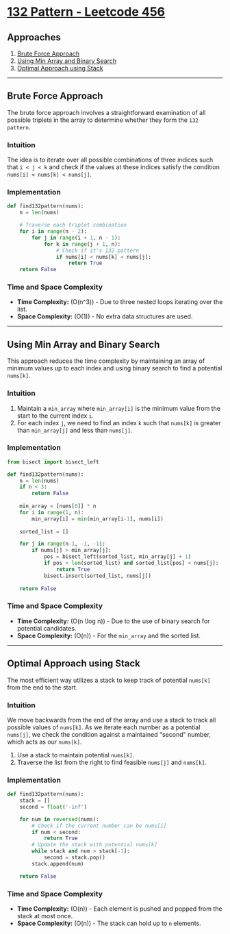 # [132 Pattern - Leetcode 456](https://leetcode.com/problems/132-pattern/)

## Approaches

1. [Brute Force Approach](#brute-force-approach)
2. [Using Min Array and Binary Search](#using-min-array-and-binary-search)
3. [Optimal Approach using Stack](#optimal-approach-using-stack)

---

## Brute Force Approach

The brute force approach involves a straightforward examination of all possible triplets in the array to determine whether they form the `132 pattern`.

### Intuition

The idea is to iterate over all possible combinations of three indices such that `i < j < k` and check if the values at these indices satisfy the condition `nums[i] < nums[k] < nums[j]`.

### Implementation

```python
def find132pattern(nums):
    n = len(nums)

    # Traverse each triplet combination
    for i in range(n - 2):
        for j in range(i + 1, n - 1):
            for k in range(j + 1, n):
                # Check if it's 132 pattern
                if nums[i] < nums[k] < nums[j]:
                    return True
    return False
```

### Time and Space Complexity

- **Time Complexity:** \(O(n^3)\) - Due to three nested loops iterating over the list.
- **Space Complexity:** \(O(1)\) - No extra data structures are used.

---

## Using Min Array and Binary Search

This approach reduces the time complexity by maintaining an array of minimum values up to each index and using binary search to find a potential `nums[k]`.

### Intuition

1. Maintain a `min_array` where `min_array[i]` is the minimum value from the start to the current index `i`.
2. For each index `j`, we need to find an index `k` such that `nums[k]` is greater than `min_array[j]` and less than `nums[j]`.

### Implementation

```python
from bisect import bisect_left

def find132pattern(nums):
    n = len(nums)
    if n < 3:
        return False
    
    min_array = [nums[0]] * n
    for i in range(1, n):
        min_array[i] = min(min_array[i-1], nums[i])
    
    sorted_list = []

    for j in range(n-1, -1, -1):
        if nums[j] > min_array[j]:
            pos = bisect_left(sorted_list, min_array[j] + 1)
            if pos < len(sorted_list) and sorted_list[pos] < nums[j]:
                return True
            bisect.insort(sorted_list, nums[j])
    
    return False
```

### Time and Space Complexity

- **Time Complexity:** \(O(n \log n)\) - Due to the use of binary search for potential candidates.
- **Space Complexity:** \(O(n)\) - For the `min_array` and the sorted list.

---

## Optimal Approach using Stack

The most efficient way utilizes a stack to keep track of potential `nums[k]` from the end to the start.

### Intuition

We move backwards from the end of the array and use a stack to track all possible values of `nums[k]`. As we iterate each number as a potential `nums[j]`, we check the condition against a maintained "second" number, which acts as our `nums[k]`.

1. Use a stack to maintain potential `nums[k]`.
2. Traverse the list from the right to find feasible `nums[j]` and `nums[k]`.

### Implementation

```python
def find132pattern(nums):
    stack = []
    second = float('-inf')

    for num in reversed(nums):
        # Check if the current number can be nums[i]
        if num < second:
            return True
        # Update the stack with potential nums[k]
        while stack and num > stack[-1]:
            second = stack.pop()
        stack.append(num)

    return False
```

### Time and Space Complexity

- **Time Complexity:** \(O(n)\) - Each element is pushed and popped from the stack at most once.
- **Space Complexity:** \(O(n)\) - The stack can hold up to `n` elements.

